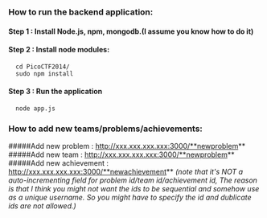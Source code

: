 ### How to run the backend application:
#### Step 1 : Install Node.js, npm, mongodb.(I assume you know how to do it)
#### Step 2 : Install node modules:
      cd PicoCTF2014/
      sudo npm install
#### Step 3 : Run the application
      node app.js
      
### How to add new teams/problems/achievements:
#####Add new problem : http://xxx.xxx.xxx.xxx:3000/**newproblem**
#####Add new team : http://xxx.xxx.xxx.xxx:3000/**newproblem**
#####Add new achievement : http://xxx.xxx.xxx.xxx:3000/**newachievement**
*(note that it's NOT a auto-incrementing field for problem id/team id/achievement id, The reason is that I think you might not want the ids to be sequential and somehow use as a unique username. So you might have to specify the id and dublicate ids are not allowed.)*
    
